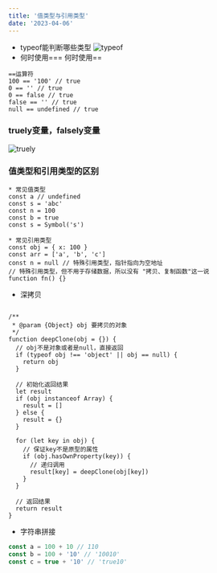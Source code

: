 ```yaml
---
title: '值类型与引用类型'
date: '2023-04-06'
---
```


* typeof能判断哪些类型
![typeof](/images/typeof.png)
* 何时使用=== 何时使用==
```
==运算符
100 == '100' // true
0 == '' // true
0 == false // true
false == '' // true
null == undefined // true
```

### truely变量，falsely变量
![truely](/images/truely.png)
### 值类型和引用类型的区别
```
* 常见值类型
const a // undefined
const s = 'abc'
const n = 100
const b = true
const s = Symbol('s')

* 常见引用类型
const obj = { x: 100 }
const arr = ['a', 'b', 'c']
const n = null // 特殊引用类型，指针指向为空地址
// 特殊引用类型，但不用于存储数据，所以没有 "拷贝、复制函数"这一说
function fn() {}
```

* 深拷贝
```

/**
 * @param {Object} obj 要拷贝的对象
 */
function deepClone(obj = {}) {
  // obj不是对象或者是null，直接返回
  if (typeof obj !== 'object' || obj == null) {
    return obj
  }

  // 初始化返回结果
  let result
  if (obj instanceof Array) {
    result = []
  } else {
    result = {}
  }

  for (let key in obj) {
    // 保证key不是原型的属性
    if (obj.hasOwnProperty(key)) {
      // 递归调用
      result[key] = deepClone(obj[key])
    }
  }

  // 返回结果
  return result
}
```

* 字符串拼接
```js
const a = 100 + 10 // 110
const b = 100 + '10' // '10010'
const c = true + '10' // 'true10'
```